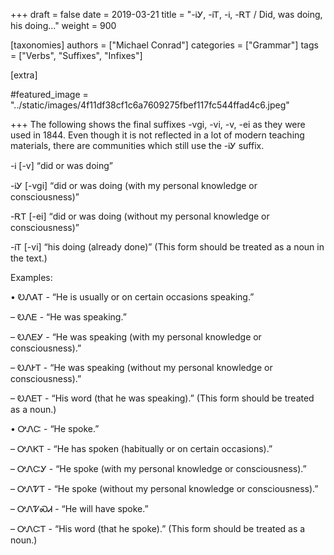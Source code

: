 +++
draft = false
date = 2019-03-21
title = "-ᎥᎩ, -ᎥᎢ, -Ꭵ, -ᎡᎢ / Did, was doing, his doing..."
weight = 900

[taxonomies]
authors = ["Michael Conrad"]
categories = ["Grammar"]
tags = ["Verbs", "Suffixes", "Infixes"]

[extra]

#featured_image = "../static/images/4f11df38cf1c6a7609275fbef117fc544ffad4c6.jpeg"

+++
The following shows the final suffixes -vgi, -vi, -v, -ei as they were used in 1844. Even though it is not reflected in a lot of modern teaching materials, there are communities which still use the -ᎥᎩ suffix.
<!-- more -->
-Ꭵ [-v] “did or was doing”

-ᎥᎩ [-vgi] “did or was doing (with my personal knowledge or consciousness)”

-ᎡᎢ [-ei] “did or was doing (without my personal knowledge or consciousness)”

-ᎥᎢ [-vi] “his doing (already done)” (This form should be treated as a noun in the text.)

Examples:

• ᎧᏁᎪᎢ - “He is usually or on certain occasions speaking.”

– ᎧᏁᎬ - “He was speaking.”

– ᎧᏁᎬᎩ - “He was speaking (with my personal knowledge or consciousness).”

– ᎧᏁᎨᎢ - “He was speaking (without my personal knowledge or consciousness).”

– ᎧᏁᎬᎢ - “His word (that he was speaking).” (This form should be treated as a noun.)

• ᎤᏁᏨ - “He spoke.”

– ᎤᏁᏦᎢ - “He has spoken (habitually or on certain occasions).”

– ᎤᏁᏨᎩ - “He spoke (with my personal knowledge or consciousness).”

– ᎤᏁᏤᎢ - “He spoke (without my personal knowledge or consciousness).”

– ᎤᏁᏤᏍᏗ - “He will have spoke.”

– ᎤᏁᏨᎢ - “His word (that he spoke).” (This form should be treated as a noun.)